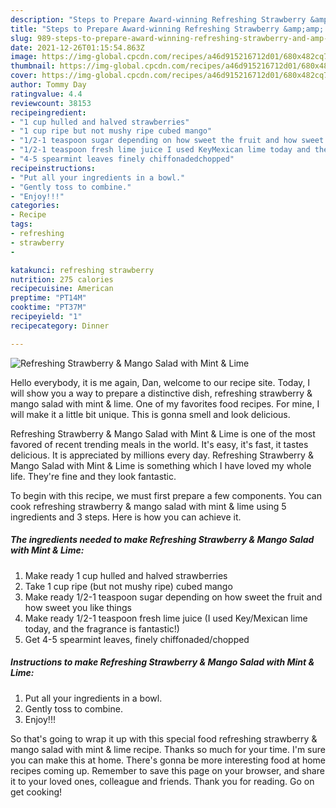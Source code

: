 ```yaml
---
description: "Steps to Prepare Award-winning Refreshing Strawberry &amp;amp; Mango Salad with Mint &amp;amp; Lime"
title: "Steps to Prepare Award-winning Refreshing Strawberry &amp;amp; Mango Salad with Mint &amp;amp; Lime"
slug: 989-steps-to-prepare-award-winning-refreshing-strawberry-and-amp-mango-salad-with-mint-and-amp-lime
date: 2021-12-26T01:15:54.863Z
image: https://img-global.cpcdn.com/recipes/a46d915216712d01/680x482cq70/refreshing-strawberry-mango-salad-with-mint-lime-recipe-main-photo.jpg
thumbnail: https://img-global.cpcdn.com/recipes/a46d915216712d01/680x482cq70/refreshing-strawberry-mango-salad-with-mint-lime-recipe-main-photo.jpg
cover: https://img-global.cpcdn.com/recipes/a46d915216712d01/680x482cq70/refreshing-strawberry-mango-salad-with-mint-lime-recipe-main-photo.jpg
author: Tommy Day
ratingvalue: 4.4
reviewcount: 38153
recipeingredient:
- "1 cup hulled and halved strawberries"
- "1 cup ripe but not mushy ripe cubed mango"
- "1/2-1 teaspoon sugar depending on how sweet the fruit and how sweet you like things"
- "1/2-1 teaspoon fresh lime juice I used KeyMexican lime today and the fragrance is fantastic"
- "4-5 spearmint leaves finely chiffonadedchopped"
recipeinstructions:
- "Put all your ingredients in a bowl."
- "Gently toss to combine."
- "Enjoy!!!"
categories:
- Recipe
tags:
- refreshing
- strawberry
- 

katakunci: refreshing strawberry  
nutrition: 275 calories
recipecuisine: American
preptime: "PT14M"
cooktime: "PT37M"
recipeyield: "1"
recipecategory: Dinner

---
```



![Refreshing Strawberry &amp; Mango Salad with Mint &amp; Lime](https://img-global.cpcdn.com/recipes/a46d915216712d01/680x482cq70/refreshing-strawberry-mango-salad-with-mint-lime-recipe-main-photo.jpg)

Hello everybody, it is me again, Dan, welcome to our recipe site. Today, I will show you a way to prepare a distinctive dish, refreshing strawberry &amp; mango salad with mint &amp; lime. One of my favorites food recipes. For mine, I will make it a little bit unique. This is gonna smell and look delicious.



Refreshing Strawberry &amp; Mango Salad with Mint &amp; Lime is one of the most favored of recent trending meals in the world. It's easy, it's fast, it tastes delicious. It is appreciated by millions every day. Refreshing Strawberry &amp; Mango Salad with Mint &amp; Lime is something which I have loved my whole life. They're fine and they look fantastic.


To begin with this recipe, we must first prepare a few components. You can cook refreshing strawberry &amp; mango salad with mint &amp; lime using 5 ingredients and 3 steps. Here is how you can achieve it.

<!--inarticleads1-->

##### The ingredients needed to make Refreshing Strawberry &amp; Mango Salad with Mint &amp; Lime:

1. Make ready 1 cup hulled and halved strawberries
1. Take 1 cup ripe (but not mushy ripe) cubed mango
1. Make ready 1/2-1 teaspoon sugar depending on how sweet the fruit and how sweet you like things
1. Make ready 1/2-1 teaspoon fresh lime juice (I used Key/Mexican lime today, and the fragrance is fantastic!)
1. Get 4-5 spearmint leaves, finely chiffonaded/chopped




<!--inarticleads2-->

##### Instructions to make Refreshing Strawberry &amp; Mango Salad with Mint &amp; Lime:

1. Put all your ingredients in a bowl.
1. Gently toss to combine.
1. Enjoy!!!




So that's going to wrap it up with this special food refreshing strawberry &amp; mango salad with mint &amp; lime recipe. Thanks so much for your time. I'm sure you can make this at home. There's gonna be more interesting food at home recipes coming up. Remember to save this page on your browser, and share it to your loved ones, colleague and friends. Thank you for reading. Go on get cooking!
